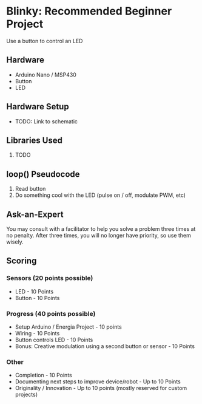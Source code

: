 # Blinky: Recommended Beginner Project
Use a button to control an LED

## Hardware
- Arduino Nano / MSP430
- Button
- LED

## Hardware Setup
- TODO: Link to schematic

## Libraries Used
1. TODO

## loop() Pseudocode
1. Read button
2. Do something cool with the LED (pulse on / off, modulate PWM, etc)

## Ask-an-Expert
You may consult with a facilitator to help you solve a problem three times at no penalty. After three times, you will no longer have priority, so use them wisely.

## Scoring
### Sensors (20 points possible)
- LED - 10 Points
- Button - 10 Points

### Progress (40 points possible)
- Setup Arduino / Energia Project - 10 points
- Wiring - 10 Points
- Button controls LED - 10 Points
- Bonus: Creative modulation using a second button or sensor - 10 Points

### Other
- Completion - 10 Points
- Documenting next steps to improve device/robot - Up to 10 Points
- Originality / Innovation - Up to 10 points (mostly reserved for custom projects)
